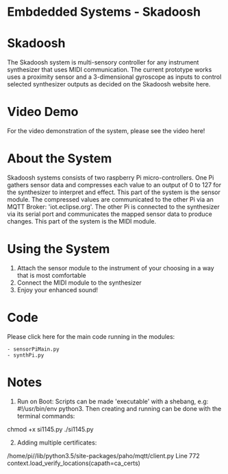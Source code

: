 # Embdedded Systems - Skadoosh

# Skadoosh
The Skadoosh system is multi-sensory controller for any instrument synthesizer that 
uses MIDI communication. The current prototype works uses a proximity sensor and a 
3-dimensional gyroscope as inputs to control selected synthesizer outputs as decided 
on the Skadoosh website here.

# Video Demo 
For the video demonstration of the system, please see the video here!

# About the System
Skadoosh systems consists of two raspberry Pi micro-controllers. One Pi gathers sensor 
data and compresses each value to an output of 0 to 127 for the synthesizer to interpret 
and effect. This part of the system is the sensor module. The compressed values are 
communicated to the other Pi via an MQTT Broker: 'iot.eclipse.org'. The other Pi is 
connected to the synthesizer via its serial port and communicates the mapped sensor data
to produce changes. This part of the system is the MIDI module. 

# Using the System
1. Attach the sensor module to the instrument of your choosing in a way that is most 
comfortable
2. Connect the MIDI module to the synthesizer
3. Enjoy your enhanced sound!

# Code 
Please click here for the main code running in the modules: 

	- sensorPiMain.py
	- synthPi.py

# Notes
1. Run on Boot: Scripts can be made 'executable' with a shebang, 
e.g: #!/usr/bin/env python3. Then creating and running can be 
done with the terminal commands: 

chmod +x si1145.py 
./si1145.py

2. Adding multiple certificates: 

/home/pi/<user>/lib/python3.5/site-packages/paho/mqtt/client.py 
Line 772 
context.load_verify_locations(capath=ca_certs)
